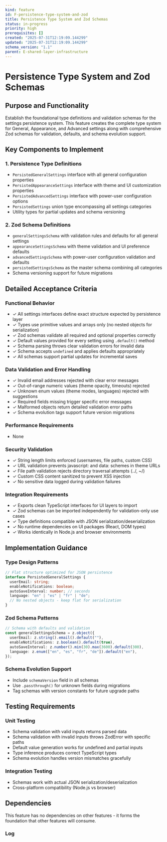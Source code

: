 ```yaml
---
kind: feature
id: F-persistence-type-system-and-zod
title: Persistence Type System and Zod Schemas
status: in-progress
priority: high
prerequisites: []
created: "2025-07-31T12:19:09.144299"
updated: "2025-07-31T12:19:09.144299"
schema_version: "1.1"
parent: E-shared-layer-infrastructure
---
```


# Persistence Type System and Zod Schemas

## Purpose and Functionality

Establish the foundational type definitions and validation schemas for the settings persistence system. This feature creates the complete type system for General, Appearance, and Advanced settings along with comprehensive Zod schemas for validation, defaults, and schema evolution support.

## Key Components to Implement

### 1. Persistence Type Definitions

- `PersistedGeneralSettings` interface with all general configuration properties
- `PersistedAppearanceSettings` interface with theme and UI customization properties
- `PersistedAdvancedSettings` interface with power-user configuration options
- `PersistedSettings` union type encompassing all settings categories
- Utility types for partial updates and schema versioning

### 2. Zod Schema Definitions

- `generalSettingsSchema` with validation rules and defaults for all general settings
- `appearanceSettingsSchema` with theme validation and UI preference defaults
- `advancedSettingsSchema` with power-user configuration validation and defaults
- `persistedSettingsSchema` as the master schema combining all categories
- Schema versioning support for future migrations

## Detailed Acceptance Criteria

### Functional Behavior

- ✓ All settings interfaces define exact structure expected by persistence layer
- ✓ Types use primitive values and arrays only (no nested objects for serialization)
- ✓ Zod schemas validate all required and optional properties correctly
- ✓ Default values provided for every setting using `.default()` method
- ✓ Schema parsing throws clear validation errors for invalid data
- ✓ Schema accepts `undefined` and applies defaults appropriately
- ✓ All schemas support partial updates for incremental saves

### Data Validation and Error Handling

- ✓ Invalid email addresses rejected with clear error messages
- ✓ Out-of-range numeric values (theme opacity, timeouts) rejected
- ✓ Unknown enum values (theme modes, languages) rejected with suggestions
- ✓ Required fields missing trigger specific error messages
- ✓ Malformed objects return detailed validation error paths
- ✓ Schema evolution tags support future version migrations

### Performance Requirements

- None

### Security Validation

- ✓ String length limits enforced (usernames, file paths, custom CSS)
- ✓ URL validation prevents javascript: and data: schemes in theme URLs
- ✓ File path validation rejects directory traversal attempts (../, ~/)
- ✓ Custom CSS content sanitized to prevent XSS injection
- ✓ No sensitive data logged during validation failures

### Integration Requirements

- ✓ Exports clean TypeScript interfaces for UI layers to import
- ✓ Zod schemas can be imported independently for validation-only use cases
- ✓ Type definitions compatible with JSON serialization/deserialization
- ✓ No runtime dependencies on UI packages (React, DOM types)
- ✓ Works identically in Node.js and browser environments

## Implementation Guidance

### Type Design Patterns

```typescript
// Flat structure optimized for JSON persistence
interface PersistedGeneralSettings {
  userEmail: string;
  enableNotifications: boolean;
  autoSaveInterval: number; // seconds
  language: "en" | "es" | "fr" | "de";
  // No nested objects - keep flat for serialization
}
```

### Zod Schema Patterns

```typescript
// Schema with defaults and validation
const generalSettingsSchema = z.object({
  userEmail: z.string().email().default(""),
  enableNotifications: z.boolean().default(true),
  autoSaveInterval: z.number().min(30).max(3600).default(300),
  language: z.enum(["en", "es", "fr", "de"]).default("en"),
});
```

### Schema Evolution Support

- Include `schemaVersion` field in all schemas
- Use `.passthrough()` for unknown fields during migrations
- Tag schemas with version constants for future upgrade paths

## Testing Requirements

### Unit Testing

- Schema validation with valid inputs returns parsed data
- Schema validation with invalid inputs throws ZodError with specific paths
- Default value generation works for undefined and partial inputs
- Type inference produces correct TypeScript types
- Schema evolution handles version mismatches gracefully

### Integration Testing

- Schemas work with actual JSON serialization/deserialization
- Cross-platform compatibility (Node.js vs browser)

## Dependencies

This feature has no dependencies on other features - it forms the foundation that other features will consume.

### Log
